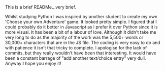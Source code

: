 This is a brief READMe...very brief.

Whilst studying Python I was inspired by another student to create my own 'Choose your own Adventure' game. It looked pretty simple. I figured that I could probably do it better in Javascript as I prefer it over Python since it is more visual.
It has been a bit of a labour of love. Although it didn't take me very long to do as the majority of the work was the 5,500+ words or 30,000+ characters that are in the JS file. The coding is very easy to do and with patience it isn't that tricky to complete. 
I apologise for the lack of commits, but they really wouldn't have been that interesting. It would have been a constant barrage of "add another text/choice entry" very dull. 
Anyway I hope you enjoy it!